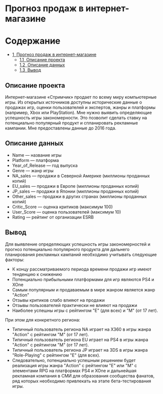 # Прогноз продаж в интернет-магазине
<h1>Содержание<span class="tocSkip"></span></h1>
<div class="toc"><ul class="toc-item"><li><span><a href="#Прогноз-продаж-в-интернет-магазине" data-toc-modified-id="Прогноз-продаж-в-интернет-магазине-1"><span class="toc-item-num">1&nbsp;&nbsp;</span>Прогноз продаж в интернет-магазине</a></span><ul class="toc-item"><li><span><a href="#Описание-проекта" data-toc-modified-id="Описание-проекта-1.1"><span class="toc-item-num">1.1&nbsp;&nbsp;</span>Описание проекта</a></span></li><li><span><a href="#Описание-данных" data-toc-modified-id="Описание-данных-1.2"><span class="toc-item-num">1.2&nbsp;&nbsp;</span>Описание данных</a></span></li><li><span><a href="#Вывод" data-toc-modified-id="Вывод-1.3"><span class="toc-item-num">1.3&nbsp;&nbsp;</span>Вывод</a></span></li></ul></li></ul></div>



## Описание проекта
Интернет-магазине «Стримчик» продает по всему миру компьютерные игры. Из открытых источников доступны исторические данные о продажах игр, оценки пользователей и экспертов, жанры и платформы (например, Xbox или PlayStation). Мне нужно выявить определяющие успешность игры закономерности. Это позволит сделать ставку на потенциально популярный продукт и спланировать рекламные кампании.
Мне предоставлены данные до 2016 года.  

## Описание данных

- Name — название игры
- Platform — платформа
- Year_of_Release — год выпуска
- Genre — жанр игры
- NA_sales — продажи в Северной Америке (миллионы проданных копий)
- EU_sales — продажи в Европе (миллионы проданных копий)
- JP_sales — продажи в Японии (миллионы проданных копий)
- Other_sales — продажи в других странах (миллионы проданных копий)
- Critic_Score — оценка критиков (максимум 100)
- User_Score — оценка пользователей (максимум 10)
- Rating — рейтинг от организации ESRB 

## Вывод
Для выявление определяющих успешность игры закономерностей и прогноз потенциально популярного продукта для дальнего планирования рекламных кампаний необходимо учитывать следующие факторы:

* К концу рассматриваемого периода времени продажи игр имеют тенденцию к снижению
* Потенциально прибыльными платформами для игр являются PS4 и XOne
* Самым популярным и продаваемым в мире жанром является жанр "Action"
* Отзывы критиков слабо влияют на продажи
* Отзывы пользователей практически не влияют на продажи
* Наиболее успешны игры с рейтингом "Е" (для всех) и "M" (от 17 лет).

При этом для конкретного региона:

* Типичный пользователь региона NA играет на X360 в игры жанра "Action" с рейтингом "M" (от 17 лет).
* Типичный пользователь региона EU играет на PS4 в игры жанра "Action" с рейтингом "М" (от 17 лет).
* Типичный пользователь региона JP играет на 3DS в игры жанра "Role-Playing" с рейтингом "E" (для всех).
* Следовательно, потенциально успешным решением будет реализация игры жанра "Action" с рейтингом "E" или "М" с элементами RPG на платформах PS4 и XOne и дальнейшая рекламная компания в СМИ для образования сообщества фанатов, ряд которых необходимо привлекать на этапе бета-тестирования игры.
